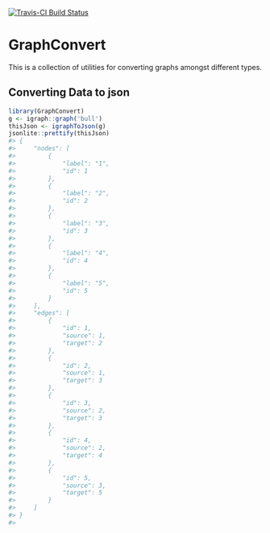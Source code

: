 <!-- README.md is generated from README.Rmd. Please edit that file -->
[![Travis-CI Build Status](https://travis-ci.org/jaredlander/GraphConvert.svg?branch=master)](https://travis-ci.org/jaredlander/GraphConvert)

GraphConvert
============

This is a collection of utilities for converting graphs amongst different types.

Converting Data to json
-----------------------

``` r
library(GraphConvert)
g <- igraph::graph('bull')
thisJson <- igraphToJson(g)
jsonlite::prettify(thisJson)
#> {
#>     "nodes": [
#>         {
#>             "label": "1",
#>             "id": 1
#>         },
#>         {
#>             "label": "2",
#>             "id": 2
#>         },
#>         {
#>             "label": "3",
#>             "id": 3
#>         },
#>         {
#>             "label": "4",
#>             "id": 4
#>         },
#>         {
#>             "label": "5",
#>             "id": 5
#>         }
#>     ],
#>     "edges": [
#>         {
#>             "id": 1,
#>             "source": 1,
#>             "target": 2
#>         },
#>         {
#>             "id": 2,
#>             "source": 1,
#>             "target": 3
#>         },
#>         {
#>             "id": 3,
#>             "source": 2,
#>             "target": 3
#>         },
#>         {
#>             "id": 4,
#>             "source": 2,
#>             "target": 4
#>         },
#>         {
#>             "id": 5,
#>             "source": 3,
#>             "target": 5
#>         }
#>     ]
#> }
#> 
```

